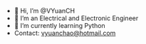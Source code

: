 - 👋 Hi, I’m @VYuanCH
- 👀 I’m an Electrical and Electronic Engineer
- 🌱 I’m currently learning Python
- Contact: vyuanchao@hotmail.com

<!---
VYuanCH/VYuanCH is a ✨ special ✨ repository because its `README.md` (this file) appears on your GitHub profile.
You can click the Preview link to take a look at your changes.
--->
